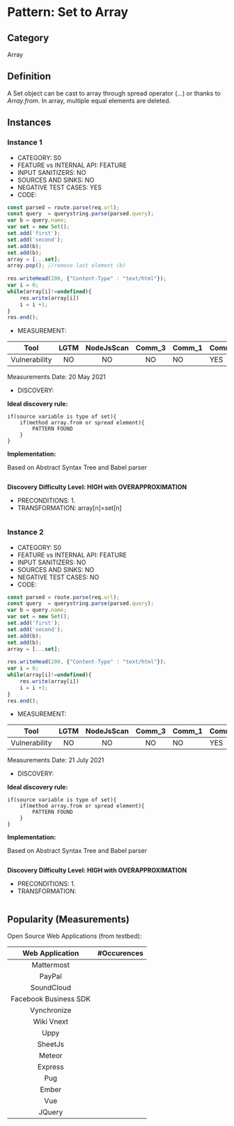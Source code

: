 # Pattern: Set to Array

## Category

Array

## Definition

A Set object can be cast to array through spread operator (...) or thanks to _Array.from_. In array, multiple equal elements are deleted.

## Instances

### Instance 1

- CATEGORY: S0
- FEATURE vs INTERNAL API: FEATURE
- INPUT SANITIZERS: NO
- SOURCES AND SINKS: NO
- NEGATIVE TEST CASES: YES
- CODE:

```javascript
const parsed = route.parse(req.url);
const query  = querystring.parse(parsed.query);
var b = query.name;
var set = new Set();
set.add('first');
set.add('second');
set.add(b);
set.add(b);
array = [...set];
array.pop(); //remove last element (b)
        
res.writeHead(200, {"Content-Type" : "text/html"});
var i = 0;
while(array[i]!=undefined){
    res.write(array[i])
	i = i +1;
}
res.end();
```
- MEASUREMENT:

|     Tool      | LGTM | NodeJsScan | Comm_3 | Comm_1 | Comm_2 | Vulnerable |
| :-----------: | :--: | :--------: | :------: | ------- | --------- | ---------- |
| Vulnerability | NO  |     NO     |    NO   |   NO    |    YES    |  NO      |
Measurements Date: 20 May 2021

- DISCOVERY:



**Ideal discovery rule:**

```
if(source variable is type of set){
	if(method array.from or spread element){
		PATTERN FOUND
	}
}
```

**Implementation:**

Based on Abstract Syntax Tree and Babel parser

```
```

**Discovery Difficulty Level: HIGH with OVERAPPROXIMATION**

- PRECONDITIONS:
   1.
- TRANSFORMATION:
array[n]=set[n]
```javascript
```
### Instance 2

- CATEGORY: S0
- FEATURE vs INTERNAL API: FEATURE
- INPUT SANITIZERS: NO
- SOURCES AND SINKS: NO
- NEGATIVE TEST CASES: NO
- CODE:

```javascript
const parsed = route.parse(req.url);
const query  = querystring.parse(parsed.query);
var b = query.name;
var set = new Set();
set.add('first');
set.add('second');
set.add(b);
set.add(b);
array = [...set];
        
res.writeHead(200, {"Content-Type" : "text/html"});
var i = 0;
while(array[i]!=undefined){
    res.write(array[i])
	i = i +1;
}
res.end();
```
- MEASUREMENT:

|     Tool      | LGTM | NodeJsScan | Comm_3 | Comm_1 | Comm_2 | Vulnerable |
| :-----------: | :--: | :--------: | :------: | ------- | --------- | ---------- |
| Vulnerability | NO  |       NO   |     NO  |   NO    |    YES    |  YES      |
Measurements Date: 21 July 2021

- DISCOVERY:



**Ideal discovery rule:**

```
if(source variable is type of set){
	if(method array.from or spread element){
		PATTERN FOUND
	}
}
```

**Implementation:**

Based on Abstract Syntax Tree and Babel parser

```
```

**Discovery Difficulty Level: HIGH with OVERAPPROXIMATION**

- PRECONDITIONS:
   1.
- TRANSFORMATION:
```javascript
```
## Popularity (Measurements)

Open Source Web Applications (from testbed):

|    Web Application    | #Occurences |
| :-------------------: | :---------: |
|      Mattermost       |             |
|        PayPal         |             |
|      SoundCloud       |             |
| Facebook Business SDK |             |
|      Vynchronize      |             |
|      Wiki Vnext       |             |
|         Uppy          |             |
|        SheetJs        |             |
|        Meteor         |             |
|        Express        |             |
|          Pug          |             |
|         Ember         |             |
|          Vue          |             |
|        JQuery         |             |

